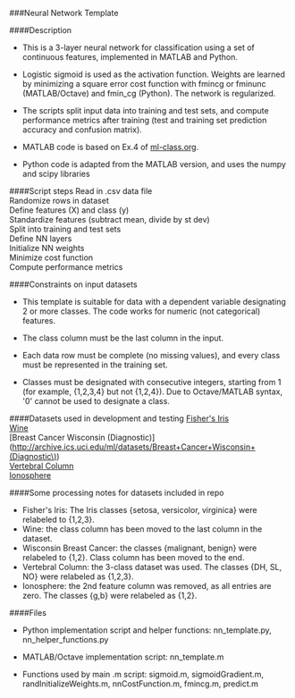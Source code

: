 ###Neural Network Template


####Description
* This is a 3-layer neural network for classification using a set of continuous features, implemented in MATLAB and Python.

* Logistic sigmoid is used as the activation function. Weights are learned by minimizing a square error cost function with fmincg or fminunc (MATLAB/Octave) and fmin\_cg (Python). The network is regularized.

* The scripts split input data into training and test sets, and compute performance metrics after training (test and training set prediction accuracy and confusion matrix).

* MATLAB code is based on Ex.4 of [ml-class.org](http://ml-class.org).

* Python code is adapted from the MATLAB version, and uses the numpy and scipy libraries

####Script steps
Read in .csv data file <br />
Randomize rows in dataset <br />
Define features (X) and class (y) <br />
Standardize features (subtract mean, divide by st dev) <br />
Split into training and test sets <br />
Define NN layers <br />
Initialize NN weights <br />
Minimize cost function <br />
Compute performance metrics <br />



####Constraints on input datasets

* This template is suitable for data with a dependent variable designating 2 or more classes. The code works for numeric (not categorical) features.

* The class column must be the last column in the input.

* Each data row must be complete (no missing values), and every class must be represented in the training set.

* Classes must be designated with consecutive integers, starting from 1 (for example, {1,2,3,4} but not {1,2,4}). Due to Octave/MATLAB syntax, '0' cannot be used to designate a class.

####Datasets used in development and testing
[Fisher's Iris](http://archive.ics.uci.edu/ml/datasets/Iris)<br />
[Wine](http://archive.ics.uci.edu/ml/datasets/Wine)<br />
[Breast Cancer Wisconsin (Diagnostic)](http://archive.ics.uci.edu/ml/datasets/Breast+Cancer+Wisconsin+(Diagnostic\))<br />
[Vertebral Column](http://archive.ics.uci.edu/ml/datasets/Vertebral+Column)<br />
[Ionosphere](http://archive.ics.uci.edu/ml/datasets/Ionosphere)<br />

####Some processing notes for datasets included in repo

* Fisher's Iris: The Iris classes {setosa, versicolor, virginica} were relabeled to {1,2,3}.
* Wine: the class column has been moved to the last column in the dataset.<br />
* Wisconsin Breast Cancer: the classes {malignant, benign} were relabeled to {1,2}. Class column has been moved to the end.<br />
* Vertebral Column: the 3-class dataset was used. The classes {DH, SL, NO} were relabeled as {1,2,3}.<br />
* Ionosphere: the 2nd feature column was removed, as all entries are zero. The classes {g,b} were relabeled as {1,2}.<br />

####Files

* Python implementation script and helper functions: nn\_template.py, nn\_helper\_functions.py

* MATLAB/Octave implementation script: nn\_template.m

* Functions used by main .m script: sigmoid.m, sigmoidGradient.m, randInitializeWeights.m, nnCostFunction.m, fmincg.m, predict.m
